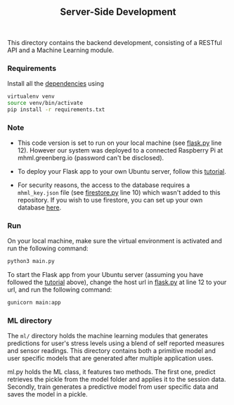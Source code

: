 <h2 align="center"><br>Server-Side Development</h2>
<br>

This directory contains the backend development, consisting of a RESTful API and a Machine Learning module.


### Requirements

Install all the [dependencies](https://github.com/nebbles/MHML/blob/backend/server/requirements.txt) using

```bash
virtualenv venv
source venv/bin/activate
pip install -r requirements.txt
```

### Note

- This code version is set to run on your local machine (see [flask.py](https://github.com/nebbles/MHML/blob/backend/server/main.py) line 12). However our system was deployed to a connected Raspberry Pi at mhml.greenberg.io (password can't be disclosed).

- To deploy your Flask app to your own Ubuntu server, follow this [tutorial](https://www.youtube.com/watch?v=kDRRtPO0YPA&t=4s).

- For security reasons, the access to the database requires a `mhml_key.json` file (see [firestore.py](https://github.com/nebbles/MHML/blob/backend/server/api/firestore.py) line 10) which wasn't added to this repository. If you wish to use firestore, you can set up your own database [here](https://firebase.google.com/docs/firestore/quickstart).


### Run

On your local machine, make sure the virtual environment is activated and run the following command:

```bash
python3 main.py
```

To start the Flask app from your Ubuntu server (assuming you have followed the [tutorial](https://www.youtube.com/watch?v=kDRRtPO0YPA&t=4s) above), change the host url in [flask.py](https://github.com/nebbles/MHML/blob/backend/server/main.py) at line 12 to your url, and run the following command:

```bash
gunicorn main:app
```

### ML directory

The `ml/` directory holds the machine learning modules that generates predictions for user's stress levels using a blend of self reported measures and sensor readings. This directory contains both a primitive model and user specific models that are generated after multiple application uses.

ml.py holds the ML class, it features two methods. The first one, predict retrieves the pickle from the model folder and applies it to the session data. Secondly, train generates a predictive model from user specific data and saves the model in a pickle.  
